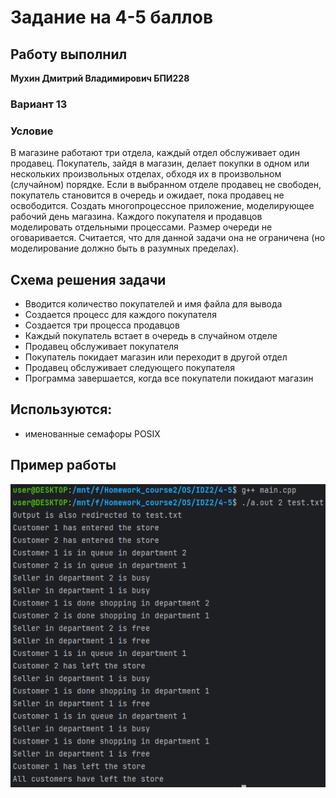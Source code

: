 # Задание на 4-5 баллов

## Работу выполнил 
__Мухин Дмитрий Владимирович БПИ228__

### Вариант 13
### Условие
В магазине работают три отдела,
каждый отдел обслуживает один продавец. Покупатель, зайдя в
магазин, делает покупки в одном или нескольких произвольных
отделах, обходя их в произвольном (случайном) порядке. Если
в выбранном отделе продавец не свободен, покупатель становится
в очередь и ожидает, пока продавец не освободится.
Создать многопроцессное приложение, моделирующее рабочий день магазина.
Каждого покупателя и продавцов моделировать отдельными процессами.
Размер очереди не оговаривается. Считается, что для данной задачи она не ограничена (но моделирование должно быть в разумных
пределах).


## Схема решения задачи
- Вводится количество покупателей и имя файла для вывода
- Создается процесс для каждого покупателя
- Создается три процесса продавцов
- Каждый покупатель встает в очередь в случайном отделе
- Продавец обслуживает покупателя
- Покупатель покидает магазин или переходит в другой отдел
- Продавец обслуживает следующего покупателя
- Программа завершается, когда все покупатели покидают магазин

## Используются:
- именованные семафоры POSIX

## Пример работы

![img.png](img.png)
